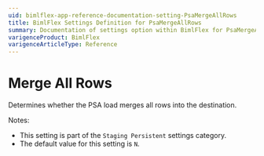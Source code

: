 ```yaml
---
uid: bimlflex-app-reference-documentation-setting-PsaMergeAllRows
title: BimlFlex Settings Definition for PsaMergeAllRows
summary: Documentation of settings option within BimlFlex for PsaMergeAllRows
varigenceProduct: BimlFlex
varigenceArticleType: Reference
---
```


# Merge All Rows

Determines whether the PSA load merges all rows into the destination.

Notes:

* This setting is part of the `Staging Persistent` settings category.
* The default value for this setting is `N`.
